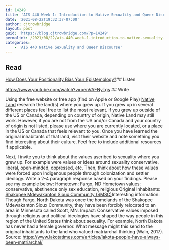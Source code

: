 ```yaml
---
id: 14249
title: 'AIS 440 Week 1: Introduction to Native Sexuality and Queer Discourse'
date: '2021-08-22T19:32:37-07:00'
author: cjtrowbridge
layout: post
guid: 'https://blog.cjtrowbridge.com/?p=14249'
permalink: /2021/08/22/ais-440-week-1-introduction-to-native-sexuality-and-queer-discourse/
categories:
    - 'AIS 440 Native Sexuality and Queer Discourse'
---
```


## Read

[How Does Your Positionality Bias Your Epistemology?](https://repository.uchastings.edu/cgi/viewcontent.cgi?article=2260&context=faculty_scholarship)## Listen

https://www.youtube.com/watch?v=oenVAFNyTgs ## Write

Using the free website or free app (find on Apple or Google Play) [Native Land](https://native-land.ca/) research the land(s) where you grew up. If you grew up in several different places feel free to list the most relevant. If you grew up outside of the US or Canada, depending on country of origin, Native Land may still work. However, if you are not from the US and/or Canada and your country of origin is not listed, please use where you are currently located, or a place in the US or Canada that feels relevant to you. Once you have learned the original inhabitants of that land, visit their website and note something you find interesting about their culture. Feel free to include additional resources if applicable.

Next, I invite you to think about the values ascribed to sexuality where you grew up. For example were values or ideas around sexuality conservative, liberal, open-minded, oppressed, etc. Then, think about how these values were forced upon Indigenous people through colonization and settler ideology. Write a 2-4 paragraph response based on your findings. Please see my example below: Hometown: Fargo, ND Hometown values: conservative, abstinence only sex education, religious Original Inhabitants: [Shakopee Mdewakanton Sioux Community (SMSC)](https://shakopeedakota.org/)Interesting information: Though Fargo, North Dakota was once the homelands of the Shakopee Mdewakanton Sioux Community, they have been forcibly relocated to an area in Minnesota called Scott, MN. Impact: Conservative values imposed through religious and political ideologies have shaped the way people in this region of the United States think about sexuality. For example, North Dakota has never had a female governor. What message might this send to the original inhabitants to the land who valued matriarchal thinking (Waln, 2017). Source: <https://www.lakotatimes.com/articles/lakota-people-have-always-been-matriarchal/>